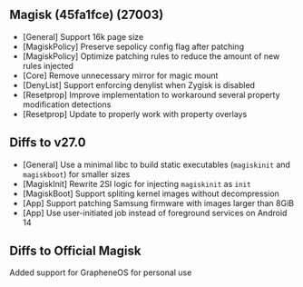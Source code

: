 ## Magisk (45fa1fce) (27003)

- [General] Support 16k page size
- [MagiskPolicy] Preserve sepolicy config flag after patching
- [MagiskPolicy] Optimize patching rules to reduce the amount of new rules injected
- [Core] Remove unnecessary mirror for magic mount
- [DenyList] Support enforcing denylist when Zygisk is disabled
- [Resetprop] Improve implementation to workaround several property modification detections
- [Resetprop] Update to properly work with property overlays

## Diffs to v27.0

- [General] Use a minimal libc to build static executables (`magiskinit` and `magiskboot`) for smaller sizes
- [MagiskInit] Rewrite 2SI logic for injecting `magiskinit` as `init`
- [MagiskBoot] Support spliting kernel images without decompression
- [App] Support patching Samsung firmware with images larger than 8GiB
- [App] Use user-initiated job instead of foreground services on Android 14

## Diffs to Official Magisk

Added support for GrapheneOS for personal use
